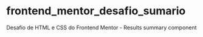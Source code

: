 # frontend_mentor_desafio_sumario
Desafio de HTML e CSS do Frontend Mentor - Results summary component
